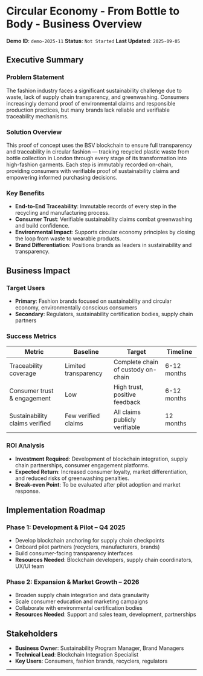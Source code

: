 # Circular Economy - From Bottle to Body - Business Overview

**Demo ID**: `demo-2025-11`
**Status**: `Not Started`
**Last Updated**: `2025-09-05`

## Executive Summary

### Problem Statement
The fashion industry faces a significant sustainability challenge due to waste, lack of supply chain transparency, and greenwashing. Consumers increasingly demand proof of environmental claims and responsible production practices, but many brands lack reliable and verifiable traceability mechanisms.

### Solution Overview
This proof of concept uses the BSV blockchain to ensure full transparency and traceability in circular fashion — tracking recycled plastic waste from bottle collection in London through every stage of its transformation into high-fashion garments. Each step is immutably recorded on-chain, providing consumers with verifiable proof of sustainability claims and empowering informed purchasing decisions.

### Key Benefits
- **End-to-End Traceability**: Immutable records of every step in the recycling and manufacturing process.
- **Consumer Trust**: Verifiable sustainability claims combat greenwashing and build confidence.
- **Environmental Impact**: Supports circular economy principles by closing the loop from waste to wearable products.
- **Brand Differentiation**: Positions brands as leaders in sustainability and transparency.

## Business Impact

### Target Users
- **Primary**: Fashion brands focused on sustainability and circular economy, environmentally conscious consumers
- **Secondary**: Regulators, sustainability certification bodies, supply chain partners

### Success Metrics
| Metric                         | Baseline               | Target                              | Timeline          |
|-------------------------------|------------------------|------------------------------------|-------------------|
| Traceability coverage          | Limited transparency   | Complete chain of custody on-chain | 6-12 months       |
| Consumer trust & engagement    | Low                    | High trust, positive feedback       | 6-12 months       |
| Sustainability claims verified | Few verified claims     | All claims publicly verifiable      | 12 months         |

### ROI Analysis
- **Investment Required**: Development of blockchain integration, supply chain partnerships, consumer engagement platforms.
- **Expected Return**: Increased consumer loyalty, market differentiation, and reduced risks of greenwashing penalties.
- **Break-even Point**: To be evaluated after pilot adoption and market response.

## Implementation Roadmap

### Phase 1: Development & Pilot – Q4 2025
- Develop blockchain anchoring for supply chain checkpoints
- Onboard pilot partners (recyclers, manufacturers, brands)
- Build consumer-facing transparency interfaces
- **Resources Needed**: Blockchain developers, supply chain coordinators, UX/UI team

### Phase 2: Expansion & Market Growth – 2026
- Broaden supply chain integration and data granularity
- Scale consumer education and marketing campaigns
- Collaborate with environmental certification bodies
- **Resources Needed**: Support and sales team, development, partnerships

## Stakeholders

- **Business Owner**: Sustainability Program Manager, Brand Managers
- **Technical Lead**: Blockchain Integration Specialist
- **Key Users**: Consumers, fashion brands, recyclers, regulators

---
